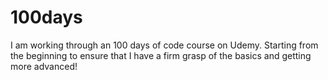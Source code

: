 # 100days

I am working through an 100 days of code course on Udemy. Starting from the beginning to ensure that I have a firm grasp of the basics and getting more advanced!